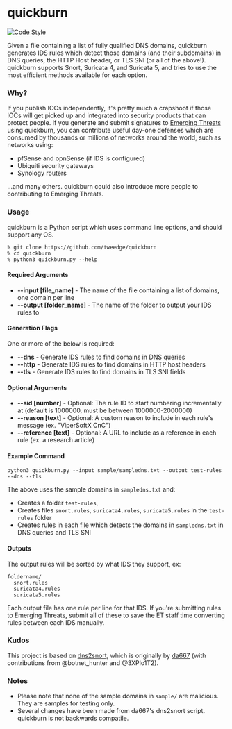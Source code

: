 # quickburn

[![Code Style](https://img.shields.io/badge/code%20style-black-black)](https://github.com/psf/black)

Given a file containing a list of fully qualified DNS domains, quickburn generates IDS rules which detect those domains (and their subdomains) in DNS queries, the HTTP Host header, or TLS SNI (or all of the above!). quickburn supports Snort, Suricata 4, and Suricata 5, and tries to use the most efficient methods available for each option.

### Why?

If you publish IOCs independently, it's pretty much a crapshoot if those IOCs will get picked up and integrated into security products that can protect people. If you generate and submit signatures to [Emerging Threats](https://rules.emergingthreats.net/) using quickburn, you can contribute useful day-one defenses which are consumed by thousands or millions of networks around the world, such as networks using:

* pfSense and opnSense (if IDS is configured)
* Ubiquiti security gateways
* Synology routers

...and many others. quickburn could also introduce more people to contributing to Emerging Threats.

### Usage

quickburn is a Python script which uses command line options, and should support any OS.

```
% git clone https://github.com/tweedge/quickburn
% cd quickburn
% python3 quickburn.py --help
```

#### Required Arguments

* **--input [file_name]** - The name of the file containing a list of domains, one domain per line
* **--output [folder_name]** - The name of the folder to output your IDS rules to

#### Generation Flags

One or more of the below is required:

* **--dns** - Generate IDS rules to find domains in DNS queries
* **--http** - Generate IDS rules to find domains in HTTP host headers
* **--tls** - Generate IDS rules to find domains in TLS SNI fields

#### Optional Arguments

* **--sid [number]** - Optional: The rule ID to start numbering incrementally at (default is 1000000, must be between 1000000-2000000)
* **--reason [text]** - Optional: A custom reason to include in each rule's message (ex. "ViperSoftX CnC")
* **--reference [text]** - Optional: A URL to include as a reference in each rule (ex. a research article)

#### Example Command

```
python3 quickburn.py --input sample/sampledns.txt --output test-rules --dns --tls
```

The above uses the sample domains in `sampledns.txt` and:

* Creates a folder `test-rules`,
* Creates files `snort.rules`, `suricata4.rules`, `suricata5.rules` in the `test-rules` folder
* Creates rules in each file which detects the domains in `sampledns.txt` in DNS queries and TLS SNI

#### Outputs

The output rules will be sorted by what IDS they support, ex:

```
foldername/
  snort.rules
  suricata4.rules
  suricata5.rules
```

Each output file has one rule per line for that IDS. If you're submitting rules to Emerging Threats, submit all of these to save the ET staff time converting rules between each IDS manually.

### Kudos

This project is based on [dns2snort](https://github.com/da667/dns2snort), which is originally by [da667](https://github.com/da667) (with contributions from @botnet_hunter and @3XPlo1T2).

### Notes

* Please note that none of the sample domains in `sample/` are malicious. They are samples for testing only.
* Several changes have been made from da667's dns2snort script. quickburn is not backwards compatile.
